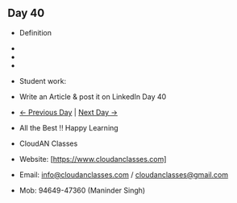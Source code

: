 ## Day 40

- Definition
  
- 

- 

- 

- Student work:
- Write an Article & post it on LinkedIn Day 40
- [← Previous Day](../Day39/README.md) | [Next Day →](../Day41/README.md)

- All the Best !! Happy Learning
- CloudAN Classes
- Website: [https://www.cloudanclasses.com]
- Email: info@cloudanclasses.com / cloudanclasses@gmail.com
- Mob: 94649-47360 (Maninder Singh)



